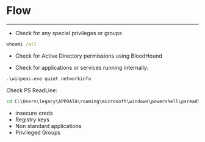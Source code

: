 # Flow
-------

- Check for any special privileges or groups
```cmd
whoami /all
```

- Check for Active Directory permissions using BloodHound





- Check for applications or services running internally:
```cmd
.\winpeas.exe quiet networkinfo
```

Check PS ReadLine:

```cmd
cd C:\Users\legacy\APPDATA\roaming\microsoft\windows\powershell\psreadline> 
```


- insecure creds
- Registry keys
- Non standard applications
- Privileged Groups
